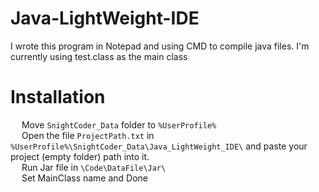 # Java-LightWeight-IDE
 I wrote this program in Notepad and using CMD to compile java files.
 I'm currently using test.class as the main class <br>
 # Installation <br>
 &emsp; Move `SnightCoder_Data` folder to `%UserProfile%`
    <br>
    &emsp; Open the file `ProjectPath.txt` in  `%UserProfile%\SnightCoder_Data\Java_LightWeight_IDE\` and paste your project (empty folder) path into it.
    <br>
    &emsp; Run Jar file in `\Code\DataFile\Jar\`
    <br>
    &emsp; Set MainClass name and Done
